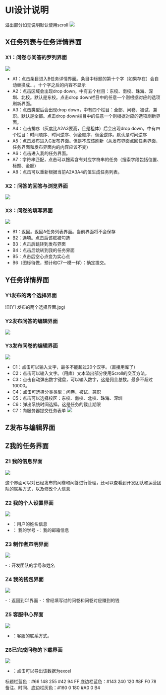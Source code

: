 # UI设计说明
溢出部分如无说明默认使用scroll
![](total.jpg)
## X任务列表与任务详情界面
### X1：问卷与问答的罗列界面
![](X1问卷与问答的罗列界面.jpg)

- A1：点击条目进入B任务详情界面。条目中标题的第十个字（如果存在）会自动替换成…，十个字之后的内容不显示
- A2：点击区域会出现drop down，中有五个栏目：东校、南校、珠海、深圳、北校。默认是东校。点击drop down栏目中的任意一个则根据对应的选项刷新界面。
- A3：点击类型后会出现drop down，中有四个栏目：全部、问卷、被试、兼职。默认是全部。点击drop down栏目中的任意一个则根据对应的选项刷新界面。
- A4：点击排序（灰度比A2A3要高，且是粗体）后会出现drop down，中有四个栏目：时间顺序、时间逆序、佣金顺序、佣金逆序。默认是时间逆序
- A5：点击发布进入C发布界面。但是不应该刷新（从发布界面点回任务界面，任务界面和发布界面内的内容应该不变）
- A6：点击进入我的任务界面。
- A7：字符串匹配，点击可以搜索含有对应字符串的任务（搜索字段包括位置、标题、金额）
- A8：点击可以重新根据当前A2A3A4的值生成任务列表。
### X2：问答的回答与浏览界面
![](X2问答的回答与浏览界面.jpg)
### X3：问卷的填写界面
![](X3问卷的填写界面.jpg)
- B1：返回。返回A任务列表界面。当前界面将不会保存
- B2：选项。点击后该框被勾选
- B3：点击后跳转到发布界面
- B4：点击后跳转到我的任务界面
- B5：点击后空心点变为实心点
- B6（图标待做，预计和C7一模一样）：确定提交。


## Y任务详情界面
### Y1发布的两个选择界面
![](Y1 发布的两个选择界面.jpg)

### Y2发布问答的编辑界面
![](Y2发布问答的编辑界面.jpg)

### Y3发布问卷的编辑界面
![](Y3发布问卷的编辑界面.jpg)

- C1：点击可以输入文字，最多不能超过20个汉字。（直接用库了）
- C2：点击可以输入文字。（用库）文本溢出部分使用Scroll的交互方法。
- C3：点击自动弹出数字键盘，可以输入数字，这是佣金总数。最多不超过10000。
- C4：点击可选择分类类型：问卷、被试、兼职
- C5：点击可以选择校区：东校、南校、北校、珠海、深圳
- C6：弹出系统时间选择。这是任务的截止期限
- C7：向服务器提交任务表单
![](Y4发布问卷的编辑界面.jpg)

## Z发布与编辑界面


## Z我的任务界面

### Z1 我的信息界面
![](Z1我的信息-界面.jpg)

这个界面可以对已经发布的问卷和问答进行管理，还可以查看到开发团队和运营团队的联系方式，以及修改个人信息
### Z2 我的个人设置界面
![](Z2我的个人设置界面.jpg)

- ：用户的姓名信息
- ： 我的学号
-：我的邮箱信息

### Z3 制作者声明界面
![](Z3制作者声明.jpg)

-：开发团队的学号和姓名
### Z4 我的钱包界面

![](Z4我的钱包界面.jpg)

-：返回到C1界面
-：曾经填写过的问卷和问卷对应赚到的钱
### Z5 客服中心界面

![](Z5客服中心界面.jpg)

- ：客服的联系方式。
### Z6已完成问卷的下载界面
![](Z6已完成问卷的下载界面.jpg)

- ：点击可以导出该数据为excel


标题栏蓝色：#66 148 255  #42 94 FF
底边栏蓝色：#143 240 120  #8F F0 78
备注、时间、底边栏灰色：#160 0 180 #A0 0 B4